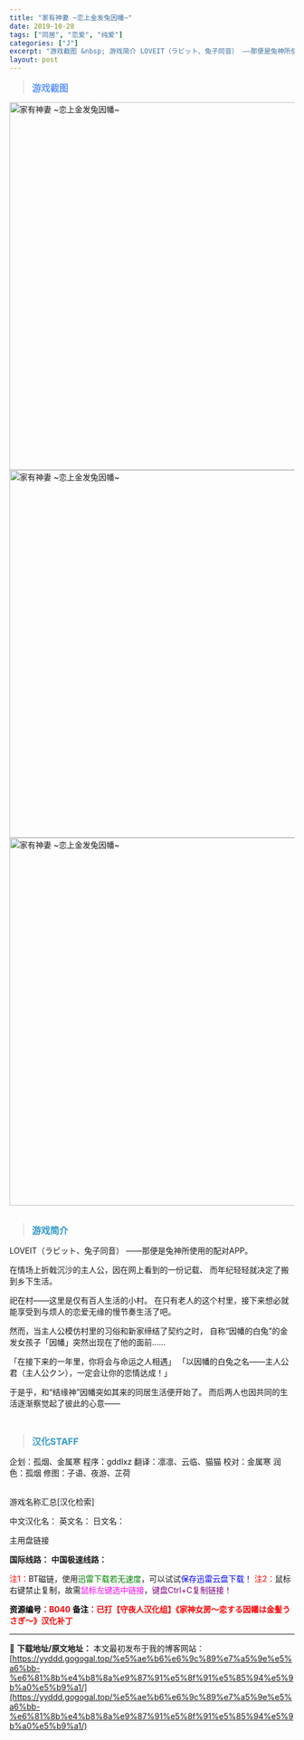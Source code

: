 ```yaml
---
title: "家有神妻 ~恋上金发兔因幡~"
date: 2019-10-28
tags: ["同居", "恋爱", "纯爱"]
categories: ["J"]
excerpt: "游戏截图 &nbsp; 游戏简介 LOVEIT（ラビット、兔子同音） ——那便是兔神所使用的配对APP。 在情场上折戟沉沙的主人公，因在网上看到的一份记载、 而年纪轻轻就决定了搬到乡下生活。 祀在村——这里是仅有百人生活的小村。 在只有老人的这个村里，接下来想必就能享受到与烦人的恋爱无缘的慢节奏生活&hellip;"
layout: post
---
```


<div>
<blockquote><b><span style="font-size: 12pt; color: #6699ff;">游戏截图</span></b></blockquote>
<div><img title="点击放大" src="https://yyddd.gogogal.top/wp-content/uploads/2025/04/20250430_6811db70bf24f.webp" alt="家有神妻 ~恋上金发兔因幡~" width="650" /></div>
<div><img title="点击放大" src="https://yyddd.gogogal.top/wp-content/uploads/2025/04/20250430_6811db736ff24.webp" alt="家有神妻 ~恋上金发兔因幡~" width="650" /></div>
<div><img title="点击放大" src="https://yyddd.gogogal.top/wp-content/uploads/2025/04/20250430_6811db7600dd0.webp" alt="家有神妻 ~恋上金发兔因幡~" width="650" /></div>
&nbsp;
<blockquote><b><span style="font-size: 12pt; color: #3399cc;">游戏简介</span></b></blockquote>
<div>LOVEIT（ラビット、兔子同音）
——那便是兔神所使用的配对APP。

在情场上折戟沉沙的主人公，因在网上看到的一份记载、
而年纪轻轻就决定了搬到乡下生活。

祀在村——这里是仅有百人生活的小村。
在只有老人的这个村里，接下来想必就能享受到与烦人的恋爱无缘的慢节奏生活了吧。

然而，当主人公模仿村里的习俗和新家缔结了契约之时，
自称“因幡的白兔”的金发女孩子「因幡」突然出现在了他的面前……

「在接下来的一年里，你将会与命运之人相遇」
「以因幡的白兔之名——主人公君（主人公クン），一定会让你的恋情达成！」

于是乎，和“结缘神”因幡突如其来的同居生活便开始了。
而后两人也因共同的生活逐渐察觉起了彼此的心意——</div>
&nbsp;
<blockquote><b><span style="font-size: 12pt; color: #3399cc;">汉化STAFF</span></b></blockquote>
<div>企划：孤烟、金属寒
程序：gddlxz
翻译：凛凛、云临、猫猫
校对：金属寒
润色：孤烟
修图：子语、夜游、芷荷</div>
&nbsp;

游戏名称汇总[汉化检索]

中文汉化名：
英文名：
日文名：
</div>
<div class="panel panel-primary">
<div class="panel-heading">主用盘链接</div>
<div class="panel-body">

<b>国际线路：</b>
<b>中国极速线路：</b>


<span style="color: #ff0000;">注1：</span>BT磁链，使用<span style="color: #008000;">迅雷下载若无速度</span>，可以试试<span style="color: #0000ff;">保存迅雷云盘下载！</span>
<span style="color: #ff0000;">注2：</span>鼠标右键禁止复制，故需<span style="color: #ff00ff;">鼠标左键选中链接</span>，<span style="color: #800080;">键盘Ctrl+C复制链接！</span>

</div>
<div class="panel-footer"><span style="color: #ff0000;"><b><span style="color: #000000;">资源编号</span>：B040</b></span>
<span style="color: #ff0000;"><b><span style="color: #000000;">备注</span>：已打【守夜人汉化组】《家神女房～恋する因幡は金髪うさぎ～》汉化补丁</b></span></div>
</div>

---
📖 **下载地址/原文地址：** 本文最初发布于我的博客网站：[https://yyddd.gogogal.top/%e5%ae%b6%e6%9c%89%e7%a5%9e%e5%a6%bb-%e6%81%8b%e4%b8%8a%e9%87%91%e5%8f%91%e5%85%94%e5%9b%a0%e5%b9%a1/](https://yyddd.gogogal.top/%e5%ae%b6%e6%9c%89%e7%a5%9e%e5%a6%bb-%e6%81%8b%e4%b8%8a%e9%87%91%e5%8f%91%e5%85%94%e5%9b%a0%e5%b9%a1/)
